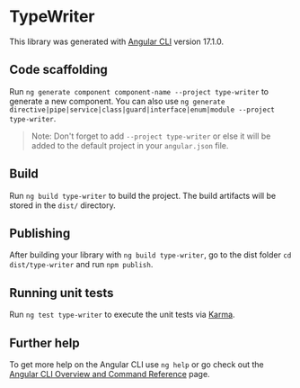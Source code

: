 # TypeWriter

This library was generated with [Angular CLI](https://github.com/angular/angular-cli) version 17.1.0.

## Code scaffolding

Run `ng generate component component-name --project type-writer` to generate a new component. You can also use `ng generate directive|pipe|service|class|guard|interface|enum|module --project type-writer`.
> Note: Don't forget to add `--project type-writer` or else it will be added to the default project in your `angular.json` file. 

## Build

Run `ng build type-writer` to build the project. The build artifacts will be stored in the `dist/` directory.

## Publishing

After building your library with `ng build type-writer`, go to the dist folder `cd dist/type-writer` and run `npm publish`.

## Running unit tests

Run `ng test type-writer` to execute the unit tests via [Karma](https://karma-runner.github.io).

## Further help

To get more help on the Angular CLI use `ng help` or go check out the [Angular CLI Overview and Command Reference](https://angular.io/cli) page.
